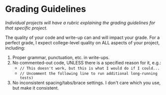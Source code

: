 # Grading Guidelines

_Individual projects will have a rubric explaining the grading guidelines for that specific project._

The quality of your code and write-up can and will impact your grade.  For a perfect grade, I expect college-level quality on ALL aspects of your project, including:

1. Proper grammar, punctuation, etc. in write-ups.
2. No commented-out code, UNLESS there is a specified reason for it, e.g.:
   * `// This doesn't work, but this is what I would do if I could...`
   * `// Uncomment the following line to run additional long-running tests)`
3. No inconsistent spacing/tabs/brace settings.  I don't care which you use, but make it consistent.



